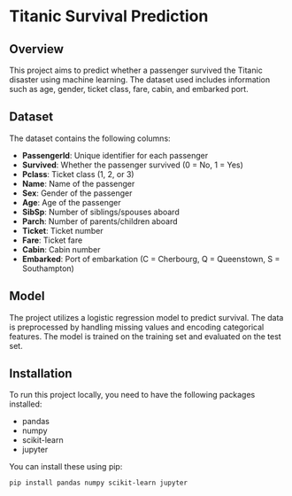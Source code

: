 # Titanic Survival Prediction

## Overview

This project aims to predict whether a passenger survived the Titanic disaster using machine learning. The dataset used includes information such as age, gender, ticket class, fare, cabin, and embarked port.

## Dataset

The dataset contains the following columns:

- **PassengerId**: Unique identifier for each passenger
- **Survived**: Whether the passenger survived (0 = No, 1 = Yes)
- **Pclass**: Ticket class (1, 2, or 3)
- **Name**: Name of the passenger
- **Sex**: Gender of the passenger
- **Age**: Age of the passenger
- **SibSp**: Number of siblings/spouses aboard
- **Parch**: Number of parents/children aboard
- **Ticket**: Ticket number
- **Fare**: Ticket fare
- **Cabin**: Cabin number
- **Embarked**: Port of embarkation (C = Cherbourg, Q = Queenstown, S = Southampton)

## Model

The project utilizes a logistic regression model to predict survival. The data is preprocessed by handling missing values and encoding categorical features. The model is trained on the training set and evaluated on the test set.

## Installation

To run this project locally, you need to have the following packages installed:

- pandas
- numpy
- scikit-learn
- jupyter

You can install these using pip:

```bash
pip install pandas numpy scikit-learn jupyter
